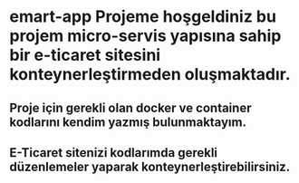 # emart-app Projeme hoşgeldiniz bu projem micro-servis yapısına sahip bir e-ticaret sitesini konteynerleştirmeden oluşmaktadır.
## Proje için gerekli olan docker ve container kodlarını kendim yazmış bulunmaktayım.
## E-Ticaret sitenizi kodlarımda gerekli düzenlemeler yaparak konteynerleştirebilirsiniz.
